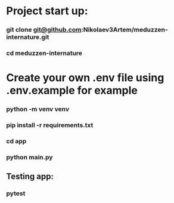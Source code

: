 # Project start up:
### git clone git@github.com:Nikolaev3Artem/meduzzen-internature.git
### cd meduzzen-internature
# Create your own .env file using .env.example for example
### python -m venv venv
### pip install -r requirements.txt
### cd app
### python main.py

## Testing app:
### pytest